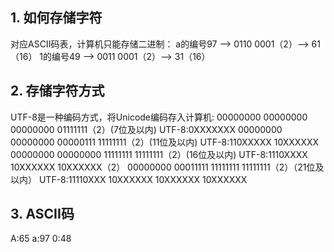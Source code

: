 ## 1. 如何存储字符
对应ASCII码表，计算机只能存储二进制：
a的编号97 ——> 0110 0001（2）——> 61（16）
1的编号49 ——> 0011 0001（2）——> 31（16）

## 2. 存储字符方式
UTF-8是一种编码方式，将Unicode编码存入计算机:
00000000 00000000 00000000 01111111（2）(7位及以内)
UTF-8:0XXXXXXX
00000000 00000000 00000111 11111111（2）(11位及以内)
UTF-8:110XXXXX 10XXXXXX
00000000 00000000 11111111 11111111（2）(16位及以内)
UTF-8:1110XXXX 10XXXXXX 10XXXXXX（2）
00000000 00011111 11111111 11111111（2）（21位及以内）
UTF-8:11110XXX 10XXXXXX 10XXXXXX 10XXXXXX

## 3. ASCII码
A:65
a:97
0:48
